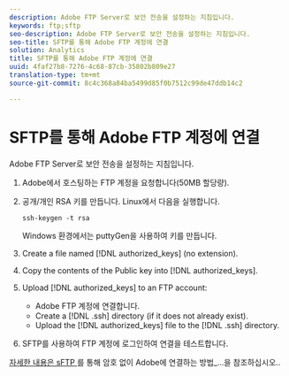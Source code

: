 ```yaml
---
description: Adobe FTP Server로 보안 전송을 설정하는 지침입니다.
keywords: ftp;sftp
seo-description: Adobe FTP Server로 보안 전송을 설정하는 지침입니다.
seo-title: SFTP를 통해 Adobe FTP 계정에 연결
solution: Analytics
title: SFTP를 통해 Adobe FTP 계정에 연결
uuid: 4faf27b8-7276-4c68-87cb-35802b809e27
translation-type: tm+mt
source-git-commit: 8c4c368a84ba5499d85f0b7512c99de47ddb14c2

---
```



# SFTP를 통해 Adobe FTP 계정에 연결

Adobe FTP Server로 보안 전송을 설정하는 지침입니다.

1. Adobe에서 호스팅하는 FTP 계정을 요청합니다(50MB 할당량).
1. 공개/개인 RSA 키를 만듭니다. Linux에서 다음을 실행합니다.

   ```
   ssh-keygen -t rsa
   ```

   Windows 환경에서는 puttyGen을 사용하여 키를 만듭니다.

1. Create a file named [!DNL authorized_keys] (no extension).
1. Copy the contents of the Public key into [!DNL authorized_keys].
1. Upload [!DNL authorized_keys] to an FTP account:

   * Adobe FTP 계정에 연결합니다.
   * Create a [!DNL .ssh] directory (if it does not already exist).
   * Upload the [!DNL authorized_keys] file to the [!DNL .ssh] directory.

1. SFTP를 사용하여 FTP 계정에 로그인하여 연결을 테스트합니다.

[자세한 내용은 sFTP ](/help/export/ftp-and-sftp/c-sftp/ftp-sftp-cert-auth.md)를 통해 암호 없이 Adobe에 연결하는 방법_...을 참조하십시오..
